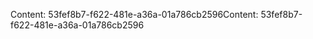 <span data-ttu-id="4d232-101">Content: 53fef8b7-f622-481e-a36a-01a786cb2596</span><span class="sxs-lookup"><span data-stu-id="4d232-101">Content: 53fef8b7-f622-481e-a36a-01a786cb2596</span></span>